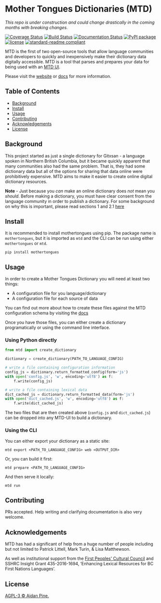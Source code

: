 # Mother Tongues Dictionaries (MTD)

*This repo is under construction and could change drastically in the coming months with breaking changes.*

[![Coverage Status](https://coveralls.io/repos/github/roedoejet/mothertongues/badge.svg?branch=master)](https://coveralls.io/github/roedoejet/mothertongues?branch=master)
[![Build Status](https://travis-ci.org/roedoejet/mothertongues.svg?branch=master)](https://travis-ci.org/roedoejet/mothertongues)
[![Documentation Status](https://readthedocs.org/projects/mother-tongues-dictionaries/badge/?version=latest)](https://mother-tongues-dictionaries.readthedocs.io/en/latest/?badge=latest)
[![PyPI package](https://img.shields.io/pypi/v/mothertongues.svg)](https://pypi.org/project/mothertongues/)
[![license](https://img.shields.io/github/license/roedoejet/mothertongues.svg)](LICENSE)
[![standard-readme compliant](https://img.shields.io/badge/readme%20style-standard-brightgreen.svg?style=flat-square)](https://github.com/RichardLitt/standard-readme)

MTD is the first of two open-source tools that allow language communities and developers to quickly and inexpensively make their dictionary data digitally accessible. MTD is a tool that parses and prepares your data for being used with an [MTD UI](https://github.com/roedoejet/mothertongues-ui).

Please visit the [website](https://www.mothertongues.org) or [docs](https://mother-tongues-dictionaries.readthedocs.io/en/latest/) for more information.

## Table of Contents

- [Background](#background)
- [Install](#install)
- [Usage](#usage)
- [Contributing](#contributing)
- [Acknowledgements](#acknowledgements)
- [License](#license)

## Background

This project started as just a single dictionary for Gitxsan - a language spoken in Northern British Columbia, but it became quickly apparent that many communities also had the same problem. That is, they had some dictionary data but all of the options for sharing that data online were prohibitively expensive. MTD aims to make it easier to create online digital dictionary resources.

**Note** - Just because you _can_ make an online dictionary does _not_ mean you _should_. Before making a dictionary, you must have clear consent from the language community in order to publish a dictionary. For some background on why this is important, please read sections 1 and 2.1 [here](http://oxfordre.com/linguistics/view/10.1093/acrefore/9780199384655.001.0001/acrefore-9780199384655-e-8)

## Install

It is recommended to install mothertongues using pip. The package name is `mothertongues`, but it is imported as `mtd` and the CLI can be run using either `mothertongues` or `mtd`.

```
pip install mothertongues
```

## Usage

In order to create a Mother Tongues Dictionary you will need at least two things:

- A configuration file for you language/dictionary
- A configuration file for each source of data

You can find out more about how to create these files against the MTD configuration schema by visiting the [docs](https://mother-tongues-dictionaries.readthedocs.io/en/latest/)

Once you have those files, you can either create a dictionary programatically or using the command line interface.

### Using Python directly

```python
from mtd import create_dictionary

dictionary = create_dictionary(PATH_TO_LANGUAGE_CONFIG)

# write a file containing configuration information
config_js = dictionary.return_formatted_config(form='js')
with open('config.js', 'w', encoding='utf8') as f:
    f.write(config_js)

# write a file containing lexical data
dict_cached_js = dictionary.return_formatted_data(form='js')
with open('dict_cached.js', 'w', encoding='utf8') as f:
    f.write(dict_cached_js)
```

The two files that are then created above (`config.js` and `dict_cached.js`) can be dropped into any MTD-UI to build a dictionary.

### Using the CLI

You can either export your dictionary as a static site:

```
mtd export <PATH_TO_LANGUAGE_CONFIG> web <OUTPUT_DIR>
```

Or, you can build it first:

```
mtd prepare <PATH_TO_LANGUAGE_CONFIG>
```

And then serve it locally:

```
mtd run
```

## Contributing

PRs accepted. Help writing and clarifying documentation is also very welcome.

## Acknowledgements

MTD has had a significant of help from a huge number of people including but not limited to Patrick Littell, Mark Turin, & Lisa Matthewson.

As well as institutional support from the [First Peoples' Cultural Council](http://www.fpcc.ca/) and SSHRC Insight Grant 435-2016-1694, ‘Enhancing Lexical Resources for BC First Nations Languages’.

## License

[AGPL-3 © Aidan Pine.](LICENSE)
